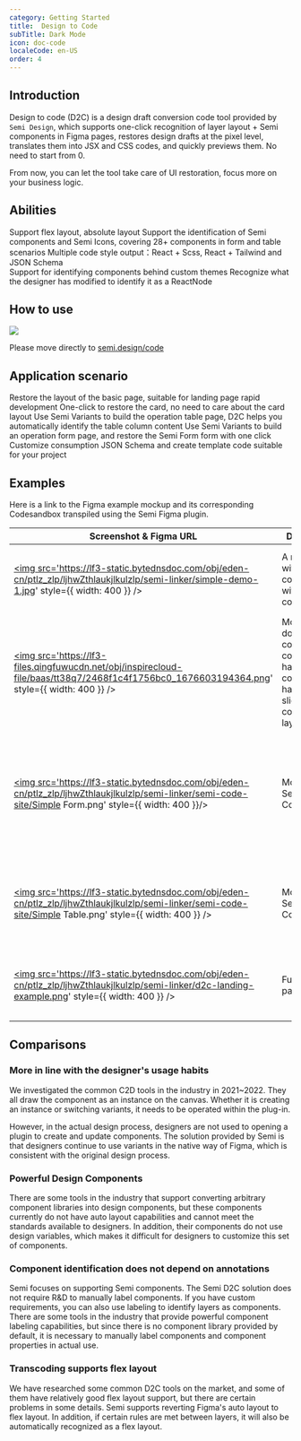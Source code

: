 ```yaml
---
category: Getting Started
title:  Design to Code
subTitle: Dark Mode
icon: doc-code
localeCode: en-US
order: 4
---
```


## Introduction

Design to code (D2C) is a design draft conversion code tool provided by `Semi Design`, which supports one-click recognition of layer layout + Semi components in Figma pages, restores design drafts at the pixel level, translates them into JSX and CSS codes, and quickly previews them.
No need to start from 0.

From now, you can let the tool take care of UI restoration, focus more on your business logic.

## Abilities

<div>
     <Row gutter={[20, 80]}>
         <Col span={8}>
             <FeatureCard title='Support basic UI layout transcode'>
                 Support flex layout, absolute layout
             </FeatureCard>
         </Col>
         <Col span={8}>
             <FeatureCard title='Support Semi components'>
                Support the identification of Semi components and Semi Icons, covering 28+ components in form and table scenarios
             </FeatureCard>
         </Col>
         <Col span={8}>
             <FeatureCard title='Support exporting different stack codes' >
                 Multiple code style output：React + Scss, React + Tailwind and JSON Schema
             </FeatureCard>
         </Col>
     </Row>
</div>
<div>
     <Row gutter={[20, 20]}>
         <Col span={8}>
             <FeatureCard title='Support to identify other theme components'>
                 Support for identifying components behind custom themes
             </FeatureCard>
         </Col>
         <Col span={8}>
             <FeatureCard title='Nested components and custom content recognition'>
                 Recognize what the designer has modified to identify it as a ReactNode
             </FeatureCard>
         </Col>
     </Row>
</div>

## How to use

![](https://lf3-files.qingfuwucdn.net/obj/inspirecloud-file/baas/tt38q7/1aaf72252f553443_1676606724044.png)

Please move directly to <a href="https://semi.design/code" target="_blank">semi.design/code</a>
## Application scenario

<div>
     <Row gutter={[20, 20]}>
         <Col span={8}>
             <FeatureCard title='Basic page transcode' >
                Restore the layout of the basic page, suitable for landing page rapid development
             </FeatureCard>
         </Col>
         <Col span={8}>
             <FeatureCard title='Card transcode' >
                One-click to restore the card, no need to care about the card layout
             </FeatureCard>
         </Col>
         <Col span={8}>
             <FeatureCard title='Form page transcode' >
                Use Semi Variants to build the operation table page, D2C helps you automatically identify the table column content
             </FeatureCard>
         </Col>
     </Row>
     <Row gutter={[20, 20]}>
         <Col span={8}>
             <FeatureCard title='Form page transcode' >
                Use Semi Variants to build an operation form page, and restore the Semi Form form with one click
             </FeatureCard>
         </Col>
         <Col span={8}>
             <FeatureCard title='Access to custom build platform'>
                Customize consumption JSON Schema and create template code suitable for your project
             </FeatureCard>
         </Col>
         <Col span={8}>
             <FeatureCard />
         </Col>
     </Row>
</div>

## Examples

Here is a link to the Figma example mockup and its corresponding Codesandbox transpiled using the Semi Figma plugin.

| Screenshot & Figma URL                                                                                                                                                                                                                                                                                                                         | Draft Type                                                                                        | Desciption                                                                                          | Codesandbox                                                                                  |
|------------------------------------------------------------------------------------------------------------------------------------------------------------------------------------------------------------------------------------------------------------------------------------------------------------------------------------------------|---------------------------------------------------------------------------------------------------|-----------------------------------------------------------------------------------------------------|----------------------------------------------------------------------------------------------|
| <a href='https://www.figma.com/file/TlLeWouyImYUexTmhdLiIn/D2C-Getting-Start-Demo?node-id=5%3A2092' target="_blank" rel="noreferrer noopener"><img src='https://lf3-static.bytednsdoc.com/obj/eden-cn/ptlz_zlp/ljhwZthlaukjlkulzlp/semi-linker/simple-demo-1.jpg' style={{ width:  400 }} /></a>                                               | A module with simple content without components                                                   | Can be used to quickly restore layout and content                                                   | <a href='https://codesandbox.io/s/w1z9yx' target="_blank" rel="noreferrer noopener">Link</a> |
| <a href='https://www.figma.com/file/TlLeWouyImYUexTmhdLiIn/D2C-Getting-Start-Demo?node-id=1%3A275' target="_blank" rel="noreferrer noopener"><img src='https://lf3-files.qingfuwucdn.net/obj/inspirecloud-file/baas/tt38q7/2468f1c4f1756bc0_1676603194364.png' style={{ width:  400 }} /></a>                                                  | Modules that do not contain components, have more content, or have a slightly more complex layout | Can be used to quickly restore layout and content                                                   | <a href='https://codesandbox.io/s/905ncn' target="_blank" rel="noreferrer noopener">Link</a> |
| <a href='https://www.figma.com/file/TlLeWouyImYUexTmhdLiIn/D2C-Getting-Start-Demo%EF%BC%88Figma-Community%EF%BC%89?node-id=419%3A90854&t=PMnGQ3VQIoGQZZPl-4' target="_blank"><img src='https://lf3-static.bytednsdoc.com/obj/eden-cn/ptlz_zlp/ljhwZthlaukjlkulzlp/semi-linker/semi-code-site/Simple Form.png' style={{ width:  400 }}/></a>    | Module with Semi Form Components                                                                  | Can be used to quickly restore the layout and content, and identify the Props of the Semi component | <a href='https://codesandbox.io/s/nzsf0j' target="_blank">Link</a>                           |
| <a href='https://www.figma.com/file/TlLeWouyImYUexTmhdLiIn/D2C-Getting-Start-Demo%EF%BC%88Figma-Community%EF%BC%89?node-id=419%3A128959&t=PMnGQ3VQIoGQZZPl-4' target="_blank"><img src='https://lf3-static.bytednsdoc.com/obj/eden-cn/ptlz_zlp/ljhwZthlaukjlkulzlp/semi-linker/semi-code-site/Simple Table.png' style={{ width:  400 }} /></a> | Module with Semi Table Components                                                                 | Can be used to quickly identify table columns, create Table                                         | <a href='https://codesandbox.io/s/happy-browser-dt34sr' target="_blank">Link</a>             |
| <a href='https://www.figma.com/file/TlLeWouyImYUexTmhdLiIn/D2C-Getting-Start-Demo?node-id=1%3A276' target="_blank" rel="noreferrer noopener"><img src='https://lf3-static.bytednsdoc.com/obj/eden-cn/ptlz_zlp/ljhwZthlaukjlkulzlp/semi-linker/d2c-landing-example.png' style={{ width:  400 }} /></a>                                          | Full landing page                                                                                 | Can be used to quickly restore layout and content                                                   | <a href='https://codesandbox.io/s/cvhhqt' target="_blank" rel="noreferrer noopener">Link</a> |

## Comparisons

### More in line with the designer's usage habits

We investigated the common C2D tools in the industry in 2021~2022. They all draw the component as an instance on the canvas. Whether it is creating an instance or switching variants, it needs to be operated within the plug-in.

However, in the actual design process, designers are not used to opening a plugin to create and update components. The solution provided by Semi is that designers continue to use variants in the native way of Figma, which is consistent with the original design process.

### Powerful Design Components

There are some tools in the industry that support converting arbitrary component libraries into design components, but these components currently do not have auto layout capabilities and cannot meet the standards available to designers. In addition, their components do not use design variables, which makes it difficult for designers to customize this set of components.

### Component identification does not depend on annotations

Semi focuses on supporting Semi components. The Semi D2C solution does not require R&D to manually label components. If you have custom requirements, you can also use labeling to identify layers as components. There are some tools in the industry that provide powerful component labeling capabilities, but since there is no component library provided by default, it is necessary to manually label components and component properties in actual use.

### Transcoding supports flex layout

We have researched some common D2C tools on the market, and some of them have relatively good flex layout support, but there are certain problems in some details. Semi supports reverting Figma's auto layout to flex layout. In addition, if certain rules are met between layers, it will also be automatically recognized as a flex layout.